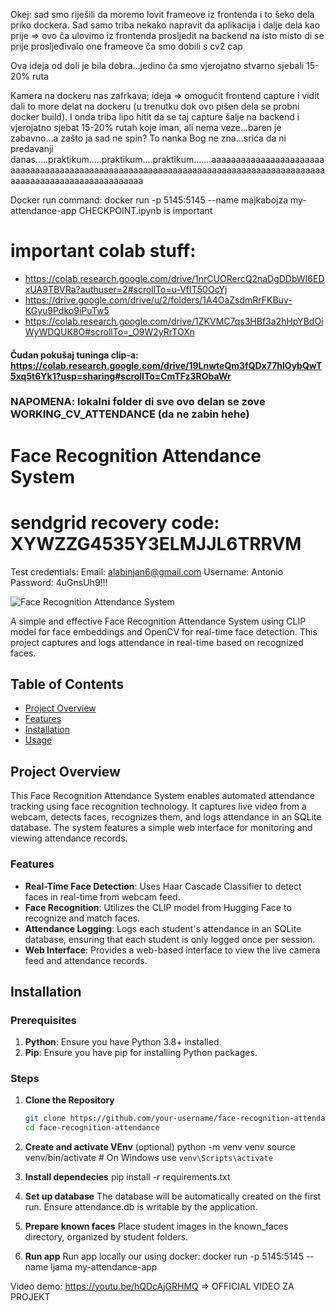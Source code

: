 Okej: sad smo riješili da moremo lovit frameove iz frontenda i to šeko dela priko dockera. Sad samo triba nekako napravit da aplikacija i dalje dela kao prije => ovo ča ulovimo iz frontenda prosljedit na backend na isto misto di se prije prosljeđivalo one frameove ča smo dobili s cv2 cap

Ova ideja od doli je bila dobra...jedino ča smo vjerojatno stvarno sjebali 15-20% ruta


Kamera na dockeru nas zafrkava; ideja => omogućit frontend capture i vidit dali to more delat na dockeru (u trenutku dok ovo pišen dela se probni docker build). I onda triba lipo hitit da se taj capture šalje na backend i vjerojatno sjebat  15-20% rutah koje iman, ali nema veze...baren je zabavno...a zašto ja sad ne spin? To nanka Bog ne zna...srića da ni predavanji danas.....praktikum.....praktikum....praktikum.......aaaaaaaaaaaaaaaaaaaaaaaaaaaaaaaaaaaaaaaaaaaaaaaaaaaaaaaaaaaaaaaaaaaaaaaaaaaaaaaaaaaaaaaaaaaaaaaaaaaaaaaaaaaaaaaaaa

Docker run command: docker run -p 5145:5145 --name majkabojza my-attendance-app
CHECKPOINT.ipynb is important
# important colab stuff: 
- https://colab.research.google.com/drive/1nrCUORercQ2naDgDDbWI6EDxUA9TBVRa?authuser=2#scrollTo=u-VfIT50OcYj
- https://drive.google.com/drive/u/2/folders/1A4OaZsdmRrFKBuv-KGyu9Pdko9iPuTw5
- https://colab.research.google.com/drive/1ZKVMC7qs3HBf3a2hHpYBdOiWyWDQUK8O#scrollTo=_O9W2yRrTOXn
#### Čudan pokušaj tuninga clip-a: https://colab.research.google.com/drive/19LnwteQm3fQDx77hlOybQwT5xq5t6Yk1?usp=sharing#scrollTo=CmTFz3RObaWr
### NAPOMENA: lokalni folder di sve ovo delan se zove WORKING_CV_ATTENDANCE (da ne zabin hehe)
# Face Recognition Attendance System

# sendgrid recovery code: XYWZZG4535Y3ELMJJL6TRRVM
Test credentials:
Email: alabinjan6@gmail.com
Username: Antonio
Password: 4uGnsUh9!!!


![Face Recognition Attendance System](https://img.shields.io/badge/Face_Recognition_Attendance_System-v1.0-brightgreen)

A simple and effective Face Recognition Attendance System using CLIP model for face embeddings and OpenCV for real-time face detection. This project captures and logs attendance in real-time based on recognized faces.

## Table of Contents

- [Project Overview](#project-overview)
- [Features](#features)
- [Installation](#installation)
- [Usage](#usage)

## Project Overview

This Face Recognition Attendance System enables automated attendance tracking using face recognition technology. It captures live video from a webcam, detects faces, recognizes them, and logs attendance in an SQLite database. The system features a simple web interface for monitoring and viewing attendance records.

### Features

- **Real-Time Face Detection**: Uses Haar Cascade Classifier to detect faces in real-time from webcam feed.
- **Face Recognition**: Utilizes the CLIP model from Hugging Face to recognize and match faces.
- **Attendance Logging**: Logs each student's attendance in an SQLite database, ensuring that each student is only logged once per session.
- **Web Interface**: Provides a web-based interface to view the live camera feed and attendance records.

## Installation

### Prerequisites

1. **Python**: Ensure you have Python 3.8+ installed.
2. **Pip**: Ensure you have pip for installing Python packages.

### Steps

1. **Clone the Repository**

   ```bash
   git clone https://github.com/your-username/face-recognition-attendance.git
   cd face-recognition-attendance
   
2. **Create and activate VEnv** (optional)
python -m venv venv
source venv/bin/activate  # On Windows use `venv\Scripts\activate`

3. **Install dependecies**
pip install -r requirements.txt

5. **Set up database**
The database will be automatically created on the first run. Ensure attendance.db is writable by the application.

6. **Prepare known faces**
Place student images in the known_faces directory, organized by student folders.

7. **Run app**
Run app locally our using docker: docker run -p 5145:5145 --name ljama my-attendance-app


Video demo: https://youtu.be/hQDcAjGRHMQ => OFFICIAL VIDEO ZA PROJEKT
